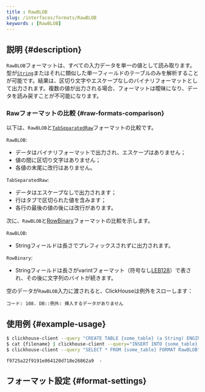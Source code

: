 ```yaml
---
title : RawBLOB
slug: /interfaces/formats/RawBLOB
keywords : [RawBLOB]
---
```


## 説明 {#description}

`RawBLOB`フォーマットは、すべての入力データを単一の値として読み取ります。型が[`String`](/sql-reference/data-types/string.md)またはそれに類似した単一フィールドのテーブルのみを解析することが可能です。結果は、区切り文字やエスケープなしのバイナリフォーマットとして出力されます。複数の値が出力される場合、フォーマットは曖昧になり、データを読み戻すことが不可能になります。

### Rawフォーマットの比較 {#raw-formats-comparison}

以下は、`RawBLOB`と[`TabSeparatedRaw`](./TabSeparated/TabSeparatedRaw.md)フォーマットの比較です。

`RawBLOB`:
- データはバイナリフォーマットで出力され、エスケープはありません；
- 値の間に区切り文字はありません；
- 各値の末尾に改行はありません。

`TabSeparatedRaw`:
- データはエスケープなしで出力されます；
- 行はタブで区切られた値を含みます；
- 各行の最後の値の後には改行があります。

次に、`RawBLOB`と[RowBinary](./RowBinary/RowBinary.md)フォーマットの比較を示します。

`RawBLOB`:
- Stringフィールドは長さでプレフィックスされずに出力されます。

`RowBinary`:
- Stringフィールドは長さがvarintフォーマット（符号なし[LEB128](https://en.wikipedia.org/wiki/LEB128)）で表され、その後に文字列のバイトが続きます。

空のデータが`RawBLOB`入力に渡されると、ClickHouseは例外をスローします：

```text
コード: 108. DB::例外: 挿入するデータがありません
```

## 使用例 {#example-usage}

```bash title="クエリ"
$ clickhouse-client --query "CREATE TABLE {some_table} (a String) ENGINE = Memory;"
$ cat {filename} | clickhouse-client --query="INSERT INTO {some_table} FORMAT RawBLOB"
$ clickhouse-client --query "SELECT * FROM {some_table} FORMAT RawBLOB" | md5sum
```

```text title="レスポンス"
f9725a22f9191e064120d718e26862a9  -
```

## フォーマット設定 {#format-settings}
